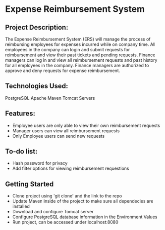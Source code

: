 # Expense Reimbursement System

## Project Description:
The Expense Reimbursement System (ERS) will manage the process of reimbursing employees for expenses 
incurred while on company time. All employees in the company can login and submit requests for reimbursement 
and view their past tickets and pending requests. Finance managers can log in and view all reimbursement requests 
and past history for all employees in the company. Finance managers are authorized to approve and deny requests for expense reimbursement.

## Technologies Used:
PostgreSQL
Apache Maven
Tomcat Servers


## Features:
- Employee users are only able to view their own reimbursement requests
- Manager users can view all reimbursement requests
- Only Employee users can send new requests

## To-do list:
- Hash password for privacy
- Add filter options for viewing reimbursement requestions

## Getting Started
- Clone project using 'git clone' and the link to the repo
- Update Maven inside of the project to make sure all dependecies are installed
- Download and configure Tomcat server
- Configure PostgreSQL database information in the Environment Values
- Run project, can be accessed under localhost:8080

